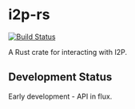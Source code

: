 # i2p-rs

[![Build Status](https://travis-ci.org/i2p/i2p-rs.svg?branch=master)](https://travis-ci.org/i2p/i2p-rs)

A Rust crate for interacting with I2P.

## Development Status

Early development - API in flux.
